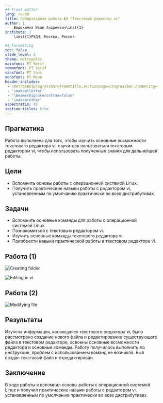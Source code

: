 ```yaml
---
## Front matter
lang: ru-RU
title: Лабораторная работа №9 "Текстовый редактор vi" 
author: |
	Евдокимов Иван Андреевич\inst{1}
institute: |
	\inst{1}РУДН, Москва, Россия

## Formatting
toc: false
slide_level: 2
theme: metropolis
mainfont: PT Serif
romanfont: PT Serif
sansfont: PT Sans
monofont: PT Mono
header-includes: 
 - \metroset{progressbar=frametitle,sectionpage=progressbar,numbering=fraction}
 - '\makeatletter'
 - '\beamer@ignorenonframefalse'
 - '\makeatother'
aspectratio: 43
section-titles: true
---
```


## Прагматика

Работа выполнена для того, чтобы изучить основные возможности текстового редактора vi, научиться пользоваться текстовым редактором vi, чтобы использовать полученные знания для дальнейшей работы.

## Цели

- Вспомнить основы работы с операционной системой Linux. 
- Получить практические навыки работы с редактором vi, установленным по умолчанию практически во всех дистрибутивах.

## Задачи

-	Вспомнить основные команды для работы с операционной системой Linux.
-   Познакомиться с текстовым редактором vi.
-   Изучить основные команды текстового редактора vi.
-   Приобрести навыки практической работы в текстовом редакторе vi.

## Работа (1)

![Creating folder](s.png)

![Editing in vi](s2.png)

## Работа (2)

![Modifying file](s3.png)

## Результаты

Изучена информация, касающаяся текстового редактора vi, было рассмотрено создание нового файла и редактирование существующего файла в текстовом редакторе, освоены основные возможности редактора и основные команды. Работу получилось выполнить по инструкции, проблем с использованием команд не возникло. Был создан текстовый файл и отредактирован.

## Заключение

В ходе работы я вспомнил основы работы с операционной системой Linux и получил практические навыки работы с редактором vi, установленным по умолчанию практически во всех дистрибутивах.